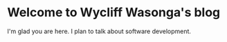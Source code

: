 # Welcome to Wycliff Wasonga's blog

I'm glad you are here. I plan to talk about software development.
